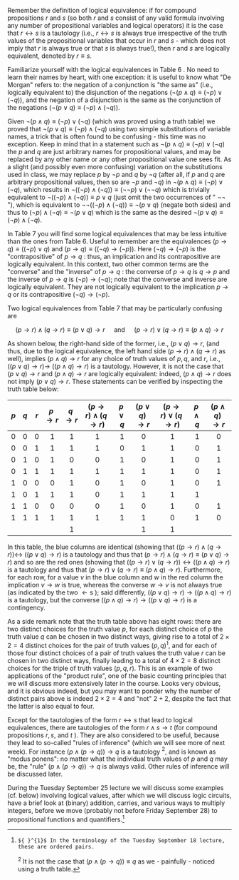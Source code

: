 Remember the definition of logical equivalence: if for compound propositions $r$ and $s$ (so both $r$ and $s$ consist of any valid formula involving any number of propositional variables and logical operators) it is the case that $r \leftrightarrow s$ is a tautology (i.e., $r \leftrightarrow s$ is always true irrespective of the truth values of the propositional variables that occur in $r$ and $s$ - which does not imply that $r$ is always true or that $s$ is always true!), then $r$ and $s$ are logically equivalent, denoted by $r \equiv s$.

Familiarize yourself with the logical equivalences in Table 6 . No need to learn their names by heart, with one exception: it is useful to know what "De Morgan" refers to: the negation of a conjunction is "the same as" (i.e., logically equivalent to) the disjunction of the negations $(\neg(p \wedge q) \equiv(\neg p) \vee(\neg q))$, and the negation of a disjunction is the same as the conjunction of the negations $(\neg(p \vee q) \equiv(\neg p) \wedge(\neg q))$.

Given $\neg(p \wedge q) \equiv(\neg p) \vee(\neg q)$ (which was proved using a truth table) we proved that $\neg(p \vee q) \equiv(\neg p) \wedge(\neg q)$ using two simple substitutions of variable names, a trick that is often found to be confusing - this time was no exception. Keep in mind that in a statement such as $\neg(p \wedge q) \equiv(\neg p) \vee(\neg q)$ the $p$ and $q$ are just arbitrary names for propositional values, and may be replaced by any other name or any other propositional value one sees fit. As a slight (and possibly even more confusing) variation on the substitutions used in class, we may replace $p$ by $\neg p$ and $q$ by $\neg q$ (after all, if $p$ and $q$ are arbitrary propositional values, then so are $\neg p$ and $\neg q)$ in $\neg(p \wedge q) \equiv(\neg p) \vee(\neg q)$, which results in $\neg((\neg p) \wedge(\neg q)) \equiv(\neg \neg p) \vee(\neg \neg q)$ which is trivially equivalent to $\neg((\neg p) \wedge(\neg q)) \equiv p \vee q$ (just omit the two occurrences of " $\neg \neg$ "), which is equivalent to $\neg \neg((\neg p) \wedge(\neg q)) \equiv \neg(p \vee q)$ (negate both sides) and thus to $(\neg p) \wedge(\neg q) \equiv \neg(p \vee q)$ which is the same as the desired $\neg(p \vee q) \equiv(\neg p) \wedge(\neg q)$.

In Table 7 you will find some logical equivalences that may be less intuitive than the ones from Table 6. Useful to remember are the equivalences $(p \rightarrow q) \equiv((\neg p) \vee q)$ and $(p \rightarrow q) \equiv((\neg q) \rightarrow(\neg p))$. Here $(\neg q) \rightarrow(\neg p)$ is the "contrapositive" of $p \rightarrow q$ : thus, an implication and its contrapositive are logically equivalent. In this context, two other common terms are the "converse" and the "inverse" of $p \rightarrow q$ : the converse of $p \rightarrow q$ is $q \rightarrow p$ and the inverse of $p \rightarrow q$ is $(\neg p) \rightarrow(\neg q)$; note that the converse and inverse are logically equivalent. They are not logically equivalent to the implication $p \rightarrow q$ or its contrapositive $(\neg q) \rightarrow(\neg p)$.

Two logical equivalences from Table 7 that may be particularly confusing are

$$
(p \rightarrow r) \wedge(q \rightarrow r) \equiv(p \vee q) \rightarrow r \quad \text { and } \quad(p \rightarrow r) \vee(q \rightarrow r) \equiv(p \wedge q) \rightarrow r
$$

As shown below, the right-hand side of the former, i.e., $(p \vee q) \rightarrow r$, (and thus, due to the logical equivalence, the left hand side $(p \rightarrow r) \wedge(q \rightarrow r)$ as well), implies $(p \wedge q) \rightarrow r$ for any choice of truth values of $p, q$, and $r$, i.e., $((p \vee q) \rightarrow r) \rightarrow$ $((p \wedge q) \rightarrow r)$ is a tautology. However, it is not the case that $(p \vee q) \rightarrow r$ and $(p \wedge q) \rightarrow r$ are logically equivalent: indeed, $(p \wedge q) \rightarrow r$ does not imply $(p \vee q) \rightarrow r$. These statements can be verified by inspecting the truth table below:

| $p$ | $q$ | $r$ | $p \rightarrow r$ | $q \rightarrow r$ | $(p \rightarrow r) \wedge(q \rightarrow r)$ | $p \vee q$ | $(p \vee q) \rightarrow r$ | $(p \rightarrow r) \vee(q \rightarrow r)$ | $p \wedge q$ | $(p \wedge q) \rightarrow r$ |
| :---: | :---: | :---: | :---: | :---: | :---: | :---: | :---: | :---: | :---: | :---: |
| 0 | 0 | 0 | 1 | 1 | 1 | 1 | 0 | 1 | 1 | 0 |
| 0 | 0 | 1 | 1 | 1 | 1 | 0 | 1 | 1 | 0 | 1 |
| 0 | 1 | 0 | 1 | 0 | 0 | 1 | 0 | 1 | 0 | 1 |
| 0 | 1 | 1 | 1 | 1 | 1 | 1 | 1 | 1 | 0 | 1 |
| 1 | 0 | 0 | 0 | 1 | 0 | 1 | 0 | 1 | 0 | 1 |
| 1 | 0 | 1 | 1 | 1 | 0 | 1 | 1 | 1 | 1 |  |
| 1 | 1 | 0 | 0 | 0 | 0 | 1 | 0 | 1 | 0 | 1 |
| 1 | 1 | 1 | 1 | 1 | 1 | 1 | 1 | 0 | 1 | 0 |
|  |  |  |  | 1 |  |  | 1 | 1 |  |  |

In this table, the blue columns are identical (showing that $((p \rightarrow r) \wedge(q \rightarrow r)) \leftrightarrow$ $((p \vee q) \rightarrow r)$ is a tautology and thus that $(p \rightarrow r) \wedge(q \rightarrow r) \equiv(p \vee q) \rightarrow r)$ and so are the red ones (showing that $((p \rightarrow r) \vee(q \rightarrow r)) \leftrightarrow((p \wedge q) \rightarrow r)$ is a tautology and thus that $(p \rightarrow r) \vee(q \rightarrow r) \equiv(p \wedge q) \rightarrow r)$. Furthermore, for each row, for a value $v$ in the blue column and $w$ in the red column the implication $v \rightarrow w$ is true, whereas the converse $w \rightarrow v$ is not always true (as indicated by the two $\leftarrow \mathrm{s}$ ); said differently, $((p \vee q) \rightarrow r) \rightarrow((p \wedge q) \rightarrow r)$ is a tautology, but the converse $((p \wedge q) \rightarrow r) \rightarrow((p \vee q) \rightarrow r)$ is a contingency.

As a side remark note that the truth table above has eight rows: there are two distinct choices for the truth value $p$, for each distinct choice of $p$ the truth value $q$ can be chosen in two distinct ways, giving rise to a total of $2 \times 2=4$ distinct choices for the pair of truth values $(p, q)^{1}$, and for each of those four distinct choices of a pair of truth values the truth value $r$ can be chosen in two distinct ways, finally leading to a total of $4 \times 2=8$ distinct choices for the triple of truth values $(p, q, r)$. This is an example of two applications of the "product rule", one of the basic counting principles that we will discuss more extensively later in the course. Looks very obvious, and it is obvious indeed, but you may want to ponder why the number of distinct pairs above is indeed $2 \times 2=4$ and "not" $2+2$, despite the fact that the latter is also equal to four.

Except for the tautologies of the form $r \leftrightarrow s$ that lead to logical equivalences, there are tautologies of the form $r \wedge s \rightarrow t$ (for compound propositions $r, s$, and $t$ ). They are also considered to be useful, because they lead to so-called "rules of inference" (which we will see more of next week). For instance $(p \wedge(p \rightarrow q)) \rightarrow q$ is a tautology ${ }^{2}$, and is known as "modus ponens": no matter what the individual truth values of $p$ and $q$ may be, the "rule" $(p \wedge(p \rightarrow q)) \rightarrow q$ is always valid. Other rules of inference will be discussed later.

During the Tuesday September 25 lecture we will discuss some examples (cf. below) involving logical values, after which we will discuss logic circuits, have a brief look at (binary) addition, carries, and various ways to multiply integers, before we move (probably not before Friday September 28) to propositional functions and quantifiers.[^0]


[^0]:    ${ }^{1}$ In the terminology of the Tuesday September 18 lecture, these are ordered pairs.

    ${ }^{2}$ It is not the case that $(p \wedge(p \rightarrow q)) \equiv q$ as we - painfully - noticed using a truth table.

